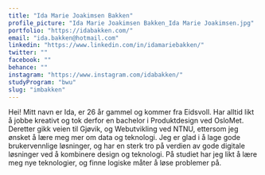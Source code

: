 ```yaml
---
title: "Ida Marie Joakimsen Bakken"
profile_picture: "Ida Marie Joakimsen Bakken_Ida Marie Joakimsen.jpg"
portfolio: "https://idabakken.com/"
email: "ida.bakken@hotmail.com"
linkedin: "https://www.linkedin.com/in/idamariebakken/"
twitter: ""
facebook: ""
behance: ""
instagram: "https://www.instagram.com/idabakken/"
studyProgram: "bwu"
slug: "imbakken"
---
```


Hei! Mitt navn er Ida, er 26 år gammel og kommer fra Eidsvoll. Har alltid likt å jobbe kreativt og tok derfor en bachelor i Produktdesign ved OsloMet. Deretter gikk veien til Gjøvik, og Webutvikling ved NTNU, ettersom jeg ønsket å lære meg mer om data og teknologi. Jeg er glad i å lage gode brukervennlige løsninger, og har en sterk tro på verdien av gode digitale løsninger ved å kombinere design og teknologi. På studiet har jeg likt å lære meg nye teknologier, og finne logiske måter å løse problemer på.
